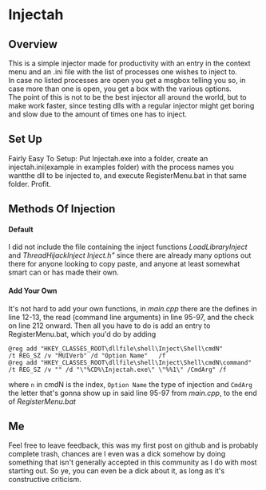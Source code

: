 # Injectah

## Overview
This is a simple injector made for productivity with an entry in the context menu and 
an .ini file with the list of processes one wishes to inject to.  
In case no listed processes are open you get a msgbox telling you so, in case more than
one is open, you get a box with the various options.  
The point of this is not to be the best injector all around the world, but to make work
faster, since testing dlls with a regular injector might get boring and slow due to the
amount of times one has to inject.  
## Set Up
Fairly Easy To Setup:
Put Injectah.exe into a folder, create an injectah.ini(example in examples folder) with 
the process names you wantthe dll to be injected to, and execute RegisterMenu.bat in that 
same folder. Profit.
## Methods Of Injection
#### Default
I did not include the file containing the inject functions *LoadLibraryInject* and 
*ThreadHijackInject* *Inject.h"* since there are already many options out there for 
anyone looking to copy paste, and anyone at least somewhat smart can or has made their 
own.  
#### Add Your Own
It's not hard to add your own functions, in *main.cpp* there are the defines in line 12-13,
the read (command line arguments) in line 95-97, and the check on line 212 onward.
Then all you have to do is add an entry to RegisterMenu.bat, which you'd do by adding  
```
@reg add "HKEY_CLASSES_ROOT\dllfile\shell\Inject\Shell\cmdN"         /t REG_SZ /v "MUIVerb" /d "Option Name"   /f
@reg add "HKEY_CLASSES_ROOT\dllfile\shell\Inject\Shell\cmdN\command" /t REG_SZ /v "" /d "\"%CD%\Injectah.exe\" \"%%1\" /CmdArg" /f
```
where ``n`` in cmdN is the index, ``Option Name`` the type of injection and ``CmdArg`` the 
letter that's gonna show up in said line 95-97 from *main.cpp*, to the end of *RegisterMenu.bat*  

## Me
Feel free to leave feedback, this was my first post on github and is probably complete trash,
chances are I even was a dick somehow by doing something that isn't generally accepted in
this community as I do with most starting out.
So ye, you can even be a dick about it, as long as it's constructive criticism.
